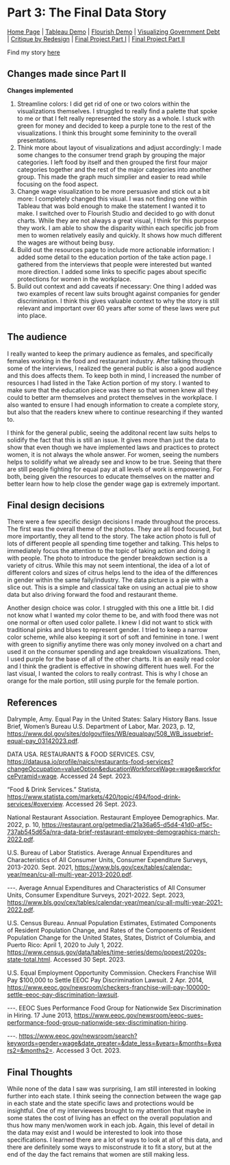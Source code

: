 # Part 3: The Final Data Story
[Home Page](https://abbywilton.github.io/Wilton_publicPortfolio/) | [Tableau Demo](/tableauDemo.md) | [Flourish Demo](/FlourishDemo.md) | [Visualizing Government Debt](/visualizingGovernmentDebt.md) | [Critique by Redesign](/redesignAssignment.md) | [Final Project Part I](/finalProjectP1.md) | [Final Project Part II](/finalProjectP2.md) 

Find my story [here](https://carnegiemellon.shorthandstories.com/beyond-the-kitchen/index.html)

## Changes made since Part II
**Changes implemented**
1. Streamline colors: I did get rid of one or two colors within the visualizations themselves. I struggled to really find a palette that spoke to me or that I felt really represented the story as a whole. I stuck with green for money and decided to keep a purple tone to the rest of the visualizations. I think this brought some femininity to the overall presentations. 
2. Think more about layout of visualizations and adjust accordingly: I made some changes to the consumer trend graph by grouping the major categories. I left food by itself and then grouped the first four major categories together and the rest of the major categories into another group. This made the graph much simplier and easier to read while focusing on the food aspect. 
3. Change wage visualization to be more persuasive and stick out a bit more: I completely changed this visual. I was not finding one within Tableau that was bold enough to make the statement I wanted it to make. I switched over to Flourish Studio and decided to go with donut charts. While they are not always a great visual, I think for this purpose they work. I am able to show the disparity within each specific job from men to women relatively easily and quickly. It shows how much different the wages are without being busy. 
4. Build out the resources page to include more actionable information: I added some detail to the education portion of the take action page. I gathered from the interviews that people were interested but wanted more direction. I added some links to specific pages about specific protections for women in the workplace. 
5. Build out context and add caveats if necessary: One thing I added was two examples of recent law suits brought against companies for gender discrimination. I think this gives valuable context to why the story is still relevant and important over 60 years after some of these laws were put into place. 

## The audience
I really wanted to keep the primary audience as females, and specifically females working in the food and restaurant industry. After talking through some of the interviews, I realized the general public is also a good audience and this does affects
them. To keep both in mind, I increased the number of resources I had listed in the Take Action portion of my story. I wanted to make sure that the education piece was there so that women knew all they could to better arm themselves and protect
themselves in the workplace. I also wanted to ensure I had enough information to create a complete story, but also that the readers knew where to continue researching if they wanted to.

I think for the general public, seeing the additonal recent law suits helps to solidify the fact that this is still an issue. It gives more than just the data to show that even though we have implemented laws and practices to protect women,
 it is not always the whole answer. For women, seeing the numbers helps to solidify what we already see and know to be true. Seeing that there are still people fighting for equal pay at all levels of work is empowering. For both, being given
 the resources to educate themselves on the matter and better learn how to help close the gender wage gap is extremely important. 

## Final design decisions
There were a few specific design decisions I made throughout the process. The first was the overall theme of the photos. They are all food focused, but more importantly, they all tend to the story. The take action photo is full of lots of different people
all spending time together and talking. This helps to immediately focus the attention to the topic of taking action and doing it with people. The photo to introduce the gender breakdown section is a variety of citrus. While this may not seem intentional,
the idea of a lot of different colors and sizes of citrus helps lend to the idea of the differences in gender within the same faily/industry. The data picture is a pie with a slice out. This is a simple and classical take on using an actual pie to show data but also
driving forward the food and restaurant theme. 

Another design choice was color. I struggled with this one a little bit. I did not know what I wanted my color theme to be, and with food there was not one normal or often used color pallete. I knew I did not want to stick with traditional pinks and blues
to represent gender. I tried to keep a narrow color scheme, while also keeping it sort of soft and feminine in tone. I went with green to signifiy anytime there was only money involved on a chart and used it on the consumer spending and age breakdown 
visualizations. Then, I used purple for the base of all of the other charts. It is an easily read color and I think the gradient is effective in showing different hues well. For the last visual, I wanted the colors to really contrast. This is why I 
chose an orange for the male portion, still using purple for the female portion.

## References

Dalrymple, Amy. Equal Pay in the United States: Salary History Bans. Issue Brief, Women’s Bureau U.S. Department of Labor, Mar. 2023, p. 12, https://www.dol.gov/sites/dolgov/files/WB/equalpay/508_WB_issuebrief-equal-pay_03142023.pdf.

DATA USA. RESTAURANTS & FOOD SERVICES. CSV, https://datausa.io/profile/naics/restaurants-food-services?changeOccupation=valueOption&educationWorkforceWage=wage&workforcePyramid=wage. Accessed 24 Sept. 2023.

“Food & Drink Services.” Statista, https://www.statista.com/markets/420/topic/494/food-drink-services/#overview. Accessed 26 Sept. 2023.

National Restaurant Association. Restaurant Employee Demographics. Mar. 2022, p. 10, https://restaurant.org/getmedia/21a36a65-d5d4-41d0-af5c-737ab545d65a/nra-data-brief-restaurant-employee-demographics-march-2022.pdf.

U.S. Bureau of Labor Statistics. Average Annual Expenditures and Characteristics of All Consumer Units, Consumer Expenditure Surveys, 2013-2020. Sept. 2021, https://www.bls.gov/cex/tables/calendar-year/mean/cu-all-multi-year-2013-2020.pdf.

---. Average Annual Expenditures and Characteristics of All Consumer Units, Consumer Expenditure Surveys, 2021-2022. Sept. 2023, https://www.bls.gov/cex/tables/calendar-year/mean/cu-all-multi-year-2021-2022.pdf.

U.S. Census Bureau. Annual Population Estimates, Estimated Components of Resident Population Change, and Rates of the Components of Resident Population Change for the United States, States, District of Columbia, and Puerto Rico: April 1, 2020 to July 1, 2022. https://www.census.gov/data/tables/time-series/demo/popest/2020s-state-total.html. Accessed 30 Sept. 2023.

U.S. Equal Employment Opportunity Commission. Checkers Franchise Will Pay $100,000 to Settle EEOC Pay Discrimination Lawsuit. 2 Apr. 2014, https://www.eeoc.gov/newsroom/checkers-franchise-will-pay-100000-settle-eeoc-pay-discrimination-lawsuit.

---. EEOC Sues Performance Food Group for Nationwide Sex Discrimination in Hiring. 17 June 2013, https://www.eeoc.gov/newsroom/eeoc-sues-performance-food-group-nationwide-sex-discrimination-hiring.

---. https://www.eeoc.gov/newsroom/search?keywords=gender+wage&date_greater=&date_less=&years=&months=&years2=&months2=. Accessed 3 Oct. 2023.

## Final Thoughts
While none of the data I saw was surprising, I am still interested in looking further into each state. I think seeing the connection between the wage gap in each state and the state specific laws and protections would be insightful.
One of my interviewees brought to my attention that maybe in some states the cost of living has an effect on the overall population and thus how many men/women work in each job. Again, this level of detail in the data
may exist and I would be interested to look into those specifications. I learned there are a lot of ways to look at all of this data, and there are definitely some ways to misconstrude it to fit a story, but at the end of the day
the fact remains that women are still making less. 


